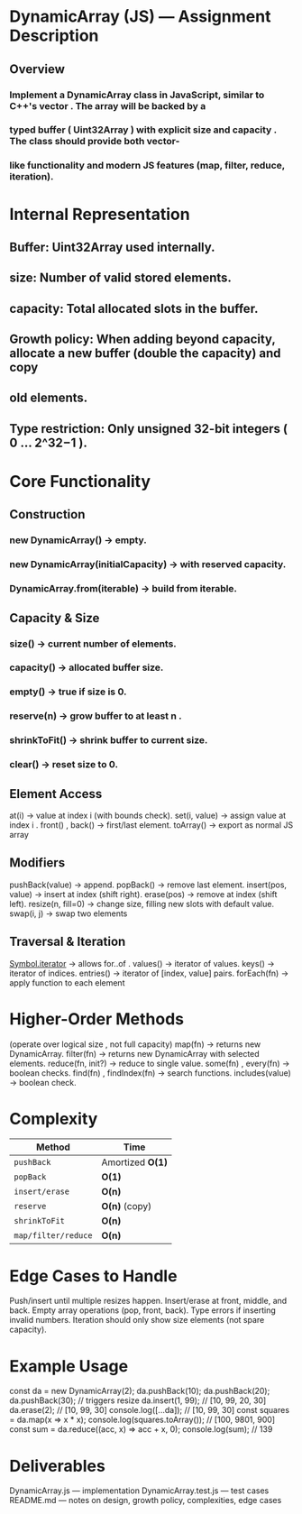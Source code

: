 # DynamicArray (JS) — Assignment Description
## Overview
### Implement a DynamicArray class in JavaScript, similar to C++'s  vector . The array will be backed by a
### typed buffer ( Uint32Array ) with explicit  size  and  capacity . The class should provide both vector-
### like functionality and modern JS features (map, filter, reduce, iteration).

# Internal Representation
## Buffer: Uint32Array  used internally.
## size: Number of valid stored elements.
## capacity: Total allocated slots in the buffer.
## Growth policy: When adding beyond capacity, allocate a new buffer (double the capacity) and copy
## old elements.
## Type restriction: Only unsigned 32-bit integers ( 0 ... 2^32−1 ).

# Core Functionality
## Construction
### new DynamicArray()  → empty.
### new DynamicArray(initialCapacity)  → with reserved capacity.
### DynamicArray.from(iterable)  → build from iterable.
  
## Capacity & Size
### size()  → current number of elements.
### capacity()  → allocated buffer size.
### empty()  → true if size is 0.
### reserve(n)  → grow buffer to at least  n .
### shrinkToFit()  → shrink buffer to current size.
### clear()  → reset size to 0.

  
  
## Element Access
  at(i)  → value at index  i  (with bounds check).
  set(i, value)  → assign value at index  i .
  front() ,  back()  → first/last element.
  toArray()  → export as normal JS array

## Modifiers
  pushBack(value)  → append.
  popBack()  → remove last element.
  insert(pos, value)  → insert at index (shift right).
  erase(pos)  → remove at index (shift left).
  resize(n, fill=0)  → change size, filling new slots with default value.
  swap(i, j)  → swap two elements

## Traversal & Iteration
  [Symbol.iterator]()  → allows  for..of .
  values()  → iterator of values.
  keys()  → iterator of indices.
  entries()  → iterator of  [index, value]  pairs.
  forEach(fn)  → apply function to each element

# Higher-Order Methods
  (operate over logical  size , not full capacity)
  map(fn)  → returns new DynamicArray.
  filter(fn)  → returns new DynamicArray with selected elements.
  reduce(fn, init?)  → reduce to single value.
  some(fn) ,  every(fn)  → boolean checks.
  find(fn) ,  findIndex(fn)  → search functions.
  includes(value)  → boolean check.

# Complexity

| Method               | Time                     |
| ------------------- | ------------------------- |
| `pushBack`          | Amortized **O(1)**        |
| `popBack`           | **O(1)**                  |
| `insert/erase`      | **O(n)**                  |
| `reserve`           | **O(n)** (copy)           |
| `shrinkToFit`       | **O(n)**                  |
| `map/filter/reduce` | **O(n)**                  |

# Edge Cases to Handle
  Push/insert until multiple resizes happen.
  Insert/erase at front, middle, and back.
  Empty array operations (pop, front, back).
  Type errors if inserting invalid numbers.
  Iteration should only show  size  elements (not spare capacity).

# Example Usage
  const da = new DynamicArray(2);
  da.pushBack(10);
  da.pushBack(20);
  da.pushBack(30); // triggers resize
  da.insert(1, 99); // [10, 99, 20, 30]
  da.erase(2); // [10, 99, 30]
  console.log([...da]); // [10, 99, 30]
  const squares = da.map(x => x * x);
  console.log(squares.toArray()); // [100, 9801, 900]
  const sum = da.reduce((acc, x) => acc + x, 0);
  console.log(sum); // 139

# Deliverables
  DynamicArray.js  — implementation
  DynamicArray.test.js  — test cases
  README.md  — notes on design, growth policy, complexities, edge cases
